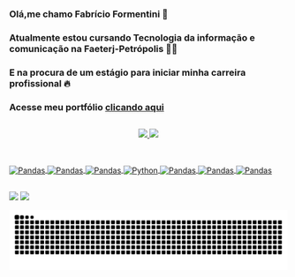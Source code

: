 ### Olá,me chamo Fabrício Formentini 👋
### Atualmente estou cursando Tecnologia da informação e comunicação na Faeterj-Petrópolis 👨‍🎓
### E na procura de um estágio para iniciar minha carreira profissional 🔥
### Acesse meu portfólio <a href="[formentiniportfolio.netlify.app](https://formentiniportfolio.netlify.app/)">clicando aqui</a>

## 

<div align="center">
  <a href="https://github.com/fabriciohof">
  <img height="180em" src="https://github-readme-stats.vercel.app/api?username=fabriciohof&show_icons=true&theme=dracula&include_all_commits=true&count_private=true"/>
  <img height="180em" src="https://github-readme-stats.vercel.app/api/top-langs/?username=fabriciohof&layout=compact&langs_count=7&theme=dracula"/>
</div>

##

<div style="display: inline_block"><br>
  <img align="center" alt="Pandas" height="60" width="110" src="https://cdn.jsdelivr.net/gh/devicons/devicon@latest/icons/html5/html5-original-wordmark.svg">
  <img align="center" alt="Pandas" height="60" width="110" src="https://cdn.jsdelivr.net/gh/devicons/devicon@latest/icons/css3/css3-original-wordmark.svg">
  <img align="center" alt="Pandas" height="60" width="110" src="https://cdn.jsdelivr.net/gh/devicons/devicon@latest/icons/javascript/javascript-original.svg">
  <img align="center" alt="Python" height="60" width="110" src="https://cdn.jsdelivr.net/gh/devicons/devicon/icons/python/python-original-wordmark.svg" >
  <img align="center" alt="Pandas" height="60" width="110" src="https://cdn.jsdelivr.net/gh/devicons/devicon@latest/icons/django/django-plain-wordmark.svg">
  <img align="center" alt="Pandas" height="60" width="110" src="https://cdn.jsdelivr.net/gh/devicons/devicon/icons/pandas/pandas-original-wordmark.svg">
  <img align="center" alt="Pandas" height="60" width="110" src="https://cdn.jsdelivr.net/gh/devicons/devicon@latest/icons/git/git-original-wordmark.svg">
  
  
  
</div>

##

<div> 
  <a href="https://www.instagram.com/fabriciohof/?hl=pt-br" target="_blank"><img src="https://img.shields.io/badge/Instagram-E4405F?style=for-the-badge&logo=instagram&logoColor=white" target="_blank"></a>
  <a href="https://www.linkedin.com/in/fformentini/" target="_blank"><img src="https://img.shields.io/badge/LinkedIn-0077B5?style=for-the-badge&logo=linkedin&logoColor=white" target="_blank"></a>
  
  ![Snake animation](https://github.com/fabriciohof/fabriciohof/blob/output/github-contribution-grid-snake.svg)
  
</div>
  

